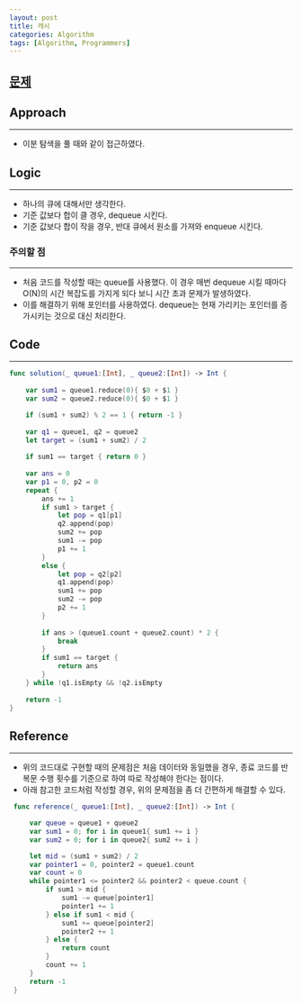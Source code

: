 ```yaml
---
layout: post
title: 캐시
categories: Algorithm
tags: [Algorithm, Programmers]
---
```


## [문제](https://school.programmers.co.kr/learn/courses/30/lessons/118667)

## Approach
---

- 이분 탐색을 풀 때와 같이 접근하였다.


## Logic
---

- 하나의 큐에 대해서만 생각한다. 
- 기준 값보다 합이 클 경우, dequeue 시킨다.
- 기준 값보다 합이 작을 경우, 반대 큐에서 원소를 가져와 enqueue 시킨다.

### 주의할 점
---

- 처음 코드를 작성할 때는 queue를 사용했다. 이 경우 매번 dequeue 시킬 때마다 O(N)의 시간 복잡도를 가지게 되다 보니 시간 초과 문제가 발생하였다. 
- 이를 해결하기 위해 포인터를 사용하였다. dequeue는 현재 가리키는 포인터를 증가시키는 것으로 대신 처리한다. 

## Code
---

``` swift
func solution(_ queue1:[Int], _ queue2:[Int]) -> Int {
    
    var sum1 = queue1.reduce(0){ $0 + $1 }
    var sum2 = queue2.reduce(0){ $0 + $1 }

    if (sum1 + sum2) % 2 == 1 { return -1 }
    
    var q1 = queue1, q2 = queue2
    let target = (sum1 + sum2) / 2
    
    if sum1 == target { return 0 }
    
    var ans = 0
    var p1 = 0, p2 = 0
    repeat {
        ans += 1
        if sum1 > target {
            let pop = q1[p1]
            q2.append(pop)
            sum2 += pop
            sum1 -= pop
            p1 += 1
        }
        else {
            let pop = q2[p2]
            q1.append(pop)
            sum1 += pop
            sum2 -= pop
            p2 += 1
        }
        
        if ans > (queue1.count + queue2.count) * 2 {
            break
        }
        if sum1 == target {
            return ans
        }
    } while !q1.isEmpty && !q2.isEmpty
    
    return -1
}
```

## Reference
---

- 위의 코드대로 구현할 때의 문제점은 처음 데이터와 동일했을 경우, 종료 코드를 반복문 수행 횟수를 기준으로 하여 따로 작성해야 한다는 점이다. 
- 아래 참고한 코드처럼 작성할 경우, 위의 문제점을 좀 더 간편하게 해결할 수 있다. 

``` swift
 func reference(_ queue1:[Int], _ queue2:[Int]) -> Int {

     var queue = queue1 + queue2
     var sum1 = 0; for i in queue1{ sum1 += i }
     var sum2 = 0; for i in queue2{ sum2 += i }

     let mid = (sum1 + sum2) / 2
     var pointer1 = 0, pointer2 = queue1.count
     var count = 0
     while pointer1 <= pointer2 && pointer2 < queue.count {
         if sum1 > mid {
             sum1 -= queue[pointer1]
             pointer1 += 1
         } else if sum1 < mid {
             sum1 += queue[pointer2]
             pointer2 += 1
         } else {
             return count
         }
         count += 1
     }
     return -1
 }
```
